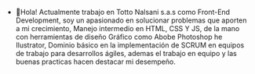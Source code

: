 - 👋Hola! Actualmente trabajo en Totto Nalsani s.a.s como Front-End Development, soy un apasionado en solucionar problemas que aporten a mi crecimiento, Manejo intermedio en HTML, CSS Y JS, de la mano con herramientas de diseño Gráfico como Abobe Photoshop he Ilustrator, Dominio básico en la implementación de SCRUM en equipos de trabajo para desarrollos ágiles, ademas el trabajo en equipo y las buenas practicas hacen destacar mi desempeño.
